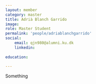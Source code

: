 ```yaml
---
layout: member
category: master
title: Adrià Blanch Garrido
image: 
role: Master Student
permalink: 'people/adriablanchgarrido'
social:
    email: qjn980@alumni.ku.dk
    linkedin: 
    
education:
 
---
```


Something
